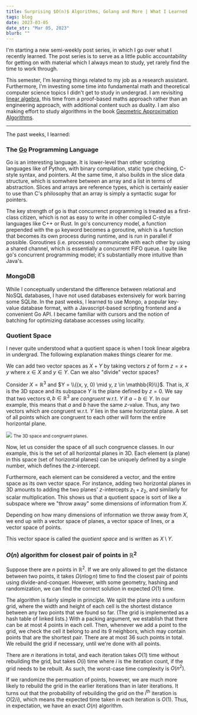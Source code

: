 ```yaml
---
title: Surprising $O(n)$ Algorithms, Golang and More | What I Learned
tags: blog
date: 2023-03-05
date_str: "Mar 05, 2023"
blurb: ""
---
```


I'm starting a new semi-weekly post series, in which I go over what I recently learned. The post series is to serve as a little public accountability for getting on with material which I always mean to study, yet rarely find the time to work through. 

This semester, I'm learning things related to my job as a research assistant. Furthermore, I'm investing some time into fundamental math and theoretical computer science topics I didn't get to study in undergrad. I am revisiting [linear algebra](https://matematicas.unex.es/~navarro/algebralineal/lax.pdf), this time from a proof-based maths approach rather than an engineering approach, with additional content such as duality. I am also making effort to study algorithms in the book [Geometric Approximation Algorithms](https://bookstore.ams.org/view?ProductCode=SURV/173). 

****

The past weeks, I learned:

### **The [Go](https://go.dev/) Programming Language**

Go is an interesting language. It is lower-level than other scripting languages like of Python, with binary compilation, static type checking, C-style syntax, and pointers. At the same time, it also builds in the slice data structure, which is somwhere between an array and a list in terms of abstraction. Slices and arrays are reference types, which is certainly easier to use than C's philosophy that an array is simply a syntactic sugar for pointers. 

The key strength of go is that concurrenct programming is treated as a first-class citizen, which is not as easy to write in other compiled C-style languages like C++ or Rust. In go's concurrency model, a function prepended with the `go` keyword becomes a goroutine, which is a function that becomes its own process during runtime, and is run in parallel if possible. Goroutines (i.e. processes) communicate with each other by using a shared channel, which is essentially a concurrent FIFO queue. I quite like go's concurrent programming model; it's substantially more intuitive than Java's. 

### **MongoDB**

While I conceptually understand the difference between relational and NoSQL databases, I have not used databases extensively for work barring some SQLite. In the past weeks, I learned to use Mongo, a popular key-value database format, with a Javascript-based scripting frontend and a convenient Go API. I became familiar with cursors and the notion of batching for optimizing database accesses using locality. 

### **Quotient Space**
I never quite understood what a quotient space is when I took linear algebra in undergrad. The following explanation makes things clearer for me. 

We can add two vector spaces as $X + Y$ by taking vectors $z$ of form $z = x + y$ where $x \in X$ and $y \in Y$. Can we also "divide" vector spaces? 

Consider $X = \mathbb{R}^3$ and $Y = \\{(x, y, 0) \mid y, z \in \mathbb{R}\\}$. That is, $X$ is the 3D space and its subspace $Y$ is the plane defined by $z = 0$. We say that two vectors $a, b \in \mathbb{R}^3$ are *congruent* w.r.t. $Y$ if $a - b \in Y$. In our example, this means that $a$ and $b$ have the same $z$-value. Thus, any two vectors which are congruent w.r.t. $Y$ lies in the same horizontal plane. A set of all points which are congruent to each other will form the entire horizontal plane. 

<img src="/assets/blog/zyx.png"></img>
<small>The 3D space and congruent planes.</small>

Now, let us consider the space of all such congruence classes. In our example, this is the set of all horizontal planes in 3D. Each element (a plane) in this space (set of horizontal planes) can be uniquely defined by a single number, which defines the $z$-intercept. 

Furthermore, each element can be considered a vector, and the entire space as its own vector space. For instance, adding two horizontal planes in 3D amounts to adding the two planes' $z$-intercepts $z_1 + z_2$, and similarly for scalar multiplication. This shows us that a quotient space is sort of like a subspace where we "throw away" some dimensions of information from $X$. 

Depending on how many dimensions of information we throw away from $X$, we end up with a vector space of planes, a vector space of lines, or a vector space of points. 

This vector space is called the *quotient space* and is written as $X \setminus Y$. 

### **$O(n)$ algorithm for closest pair of points in $\mathbb{R}^2$**

Suppose there are $n$ points in $\mathbb{R}^2$. If we are only allowed to get the distance between two points, it takes $\Omega(n\log n)$ time to find the closest pair of points using divide-and-conquer. However, with some geometry, hashing and randomization, we can find the correct solution in expected $O(1)$ time. 

The algorithm is fairly simple in principle. We split the plane into a uniform grid, where the width and height of each cell is the shortest distance between any two points that we found so far. (The grid is implemented as a hash table of linked lists.) With a packing argument, we establish that there can be at most 4 points in each cell. Then, whenever we add a point to the grid, we check the cell it belong to and its 9 neighbors, which may contain points that are the shortest pair. There are at most 36 such points in total. We rebuild the grid if necessary, until we're done with all points. 

There are $n$ iterations in total, and each iteration takes $O(1)$ time without rebuilding the grid, but takes $O(i)$ time where $i$ is the iteration count, if the grid needs to be rebuilt. As such, the worst-case time complexity is $O(n^2)$. 

If we randomize the permuation of points, however, we are much more likely to rebuild the grid in the earlier iterations than in later iterations. It turns out that the probability of rebuilding the grid on the $i$<sup>th</sup> iteration is $O(2 / i)$, which means the expected time taken in each iteration is $O(1)$. Thus, in expectation, we have an exact $O(n)$ algorithm. 